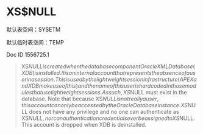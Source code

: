 # XS$NULL

默认表空间：SYSETM

默认临时表空间：TEMP

Doc ID 1556725.1

> XS$NULL is created when the database component Oracle XML Database (XDB) is installed. It is an internal account that represents the absence of a user in a session. This is used by the lightweight session infrastructure (APEX and XDB make use of this) and the name of this user is hard coded in those modules that use lightweight sessions. As such, XS$NULL must exist in the database. Note that because XS$NULL is not really a user, this account can only be accessed by the Oracle Database instance. XS$NULL does not have any privilege and no one can authenticate as XS$NULL, nor can authentication credentials ever be assigned to XS$NULL. This account is dropped when XDB is deinstalled.